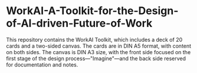 # WorkAI-A-Toolkit-for-the-Design-of-AI-driven-Future-of-Work
This repository contains the WorkAI Toolkit, which includes a deck of 20 cards and a two-sided canvas. The cards are in DIN A5 format, with content on both sides. The canvas is DIN A3 size, with the front side focused on the first stage of the design process—"Imagine"—and the back side reserved for documentation and notes.
